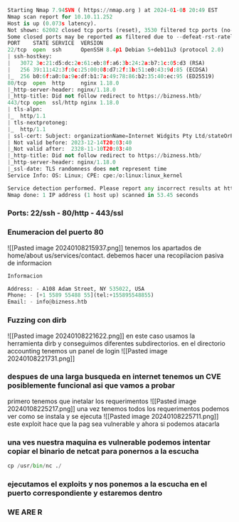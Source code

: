 ```python
Starting Nmap 7.94SVN ( https://nmap.org ) at 2024-01-08 20:49 EST
Nmap scan report for 10.10.11.252
Host is up (0.073s latency).
Not shown: 62002 closed tcp ports (reset), 3530 filtered tcp ports (no-response)
Some closed ports may be reported as filtered due to --defeat-rst-ratelimit
PORT    STATE SERVICE  VERSION
22/tcp  open  ssh      OpenSSH 8.4p1 Debian 5+deb11u3 (protocol 2.0)
| ssh-hostkey: 
|   3072 3e:21:d5:dc:2e:61:eb:8f:a6:3b:24:2a:b7:1c:05:d3 (RSA)
|   256 39:11:42:3f:0c:25:00:08:d7:2f:1b:51:e0:43:9d:85 (ECDSA)
|_  256 b0:6f:a0:0a:9e:df:b1:7a:49:78:86:b2:35:40:ec:95 (ED25519)
80/tcp  open  http     nginx 1.18.0
|_http-server-header: nginx/1.18.0
|_http-title: Did not follow redirect to https://bizness.htb/
443/tcp open  ssl/http nginx 1.18.0
| tls-alpn: 
|_  http/1.1
| tls-nextprotoneg: 
|_  http/1.1
| ssl-cert: Subject: organizationName=Internet Widgits Pty Ltd/stateOrProvinceName=Some-State/countryName=UK
| Not valid before: 2023-12-14T20:03:40
|_Not valid after:  2328-11-10T20:03:40
|_http-title: Did not follow redirect to https://bizness.htb/
|_http-server-header: nginx/1.18.0
|_ssl-date: TLS randomness does not represent time
Service Info: OS: Linux; CPE: cpe:/o:linux:linux_kernel

Service detection performed. Please report any incorrect results at https://nmap.org/submit/ .
Nmap done: 1 IP address (1 host up) scanned in 53.45 seconds
```

### Ports: 22/ssh - 80/http - 443/ssl

### Enumeracion del puerto 80
![[Pasted image 20240108215937.png]]
tenemos los apartados de home/about us/services/contact. debemos hacer una recopilacion pasiva de informacion
```python
Informacion

Address: - A108 Adam Street, NY 535022, USA
Phone: - [+1 5589 55488 55](tel:+155895548855)
Email: - info@bizness.htb
```
### Fuzzing con dirb
![[Pasted image 20240108221622.png]]
en este caso usamos la herramienta dirb y conseguimos diferentes subdirectorios. en el directorio accounting tenemos un panel de login
![[Pasted image 20240108221731.png]]


### despues de una larga busqueda en internet tenemos un CVE posiblemente funcional asi que vamos a probar 
primero tenemos que inetalar los requerimentos 
![[Pasted image 20240108225217.png]]
una vez tenemos todos los requerimentos podemos ver como se instala y se ejecuta
![[Pasted image 20240108225711.png]]
este exploit hace que la pag sea vulnerable y ahora si podemos atacarla

### una ves nuestra maquina es vulnerable podemos intentar copiar el binario de netcat para ponernos a la escucha
```python
cp /usr/bin/nc ./
```
### ejecutamos el exploits y nos ponemos a la escucha en el puerto correspondiente y estaremos dentro

### WE ARE R